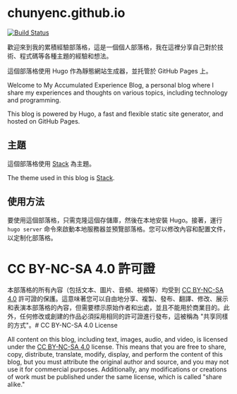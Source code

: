 # chunyenc.github.io

[![Build Status](http://drone.chunyen.xyz/api/badges/CHunYenc/chunyenc.github.io/status.svg?ref=refs/heads/master)](http://drone.chunyen.xyz/CHunYenc/chunyenc.github.io)

歡迎來到我的累積經驗部落格，這是一個個人部落格，我在這裡分享自己對於技術、程式碼等各種主題的經驗和想法。

這個部落格使用 Hugo 作為靜態網站生成器，並托管於 GitHub Pages 上。

Welcome to My Accumulated Experience Blog, a personal blog where I share my experiences and thoughts on various topics, including technology and programming.

This blog is powered by Hugo, a fast and flexible static site generator, and hosted on GitHub Pages.

## 主題

這個部落格使用 [Stack](https://themes.gohugo.io/themes/hugo-theme-stack/) 為主題。

The theme used in this blog is [Stack](https://themes.gohugo.io/themes/hugo-theme-stack/).

## 使用方法

要使用這個部落格，只需克隆這個存儲庫，然後在本地安裝 Hugo。接著，運行 `hugo server` 命令來啟動本地服務器並預覽部落格。您可以修改內容和配置文件，以定制化部落格。

# CC BY-NC-SA 4.0 許可證

本部落格的所有內容（包括文本、圖片、音頻、視頻等）均受到 [CC BY-NC-SA 4.0](https://creativecommons.org/licenses/by-nc-sa/4.0/deed.zh) 許可證的保護。這意味著您可以自由地分享、複製、發布、翻譯、修改、展示和表演本部落格的內容，但需要標示原始作者和出處，並且不能用於商業目的。此外，任何修改或創建的作品必須採用相同的許可證進行發布，這被稱為 "共享同樣的方式"。# CC BY-NC-SA 4.0 License

All content on this blog, including text, images, audio, and video, is licensed under the [CC BY-NC-SA 4.0](https://creativecommons.org/licenses/by-nc-sa/4.0/) license. This means that you are free to share, copy, distribute, translate, modify, display, and perform the content of this blog, but you must attribute the original author and source, and you may not use it for commercial purposes. Additionally, any modifications or creations of work must be published under the same license, which is called "share alike."
